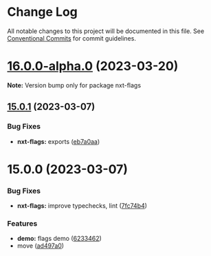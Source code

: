 # Change Log

All notable changes to this project will be documented in this file.
See [Conventional Commits](https://conventionalcommits.org) for commit guidelines.

# [16.0.0-alpha.0](https://github.com/Liquid-JS/nxt-components/compare/v15.0.1...v16.0.0-alpha.0) (2023-03-20)

**Note:** Version bump only for package nxt-flags





## [15.0.1](https://github.com/Liquid-JS/nxt-components/compare/v15.0.0...v15.0.1) (2023-03-07)


### Bug Fixes

* **nxt-flags:** exports ([eb7a0aa](https://github.com/Liquid-JS/nxt-components/commit/eb7a0aa09def8bf869bd8abfe1b754bc47a0816f))





# 15.0.0 (2023-03-07)


### Bug Fixes

* **nxt-flags:** improve typechecks, lint ([7fc74b4](https://github.com/Liquid-JS/nxt-components/commit/7fc74b4a8b1ad6c36e3e0a4d8a294b4f782fbd4f))


### Features

* **demo:** flags demo ([6233462](https://github.com/Liquid-JS/nxt-components/commit/623346276ddfe72b7726d45564ebc5573e8ba39c))
* move ([ad497a0](https://github.com/Liquid-JS/nxt-components/commit/ad497a03d754390e4c1c1c8f2895388c89e0fead))
